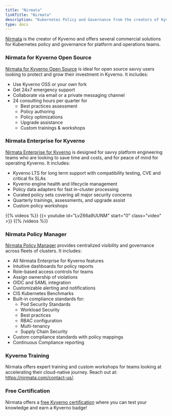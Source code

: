 ```yaml
---
title: "Nirmata"
linkTitle: "Nirmata"
description: "Kubernetes Policy and Governance from the creators of Kyverno"
type: docs
---
```



[Nirmata](https://nirmata.com/) is the creator of Kyverno and offers several commercial solutions for Kubernetes policy and governance for platform and operations teams.

### Nirmata for Kyverno Open Source

[Nirmata for Kyverno Open Source](https://info.nirmata.com/hubfs/product/nirmata-kyverno-oss-consulting.pdf) is ideal for open source savvy users looking to protect and grow their investment in Kyverno. It includes:

* Use Kyverno OSS or your own fork
* Get 24x7 emergency support
* Collaborate via email or a private messaging channel
* 24 consulting hours per quarter for
  * Best practices assessment
  * Policy authoring
  * Policy optimizations
  * Upgrade assistance
  * Custom trainings & workshops

### Nirmata Enterprise for Kyverno

[Nirmata Enterprise for Kyverno](https://nirmata.com/nirmata-enterprise-for-kyverno/) is designed for savvy platform engineering teams who are looking to save time and costs, and for peace of mind for operating Kyverno. It includes:

* Kyverno LTS for long term support with compatibility testing, CVE and critical fix SLAs
* Kyverno engine health and lifecycle management
* Policy data adapters for fast in-cluster processing
* Curated policy sets covering all major security concerns
* Quarterly trainings, assessments, and upgrade assist
* Custom policy workshops

{{% videos %}}
{{< youtube id="LvZ66a9UUNM" start="0" class="video" >}}
{{% /videos %}}

### Nirmata Policy Manager

[Nirmata Policy Manager](https://nirmata.com/nirmata-cloud-native-policy-manager/) provides centralized visibility and governance across fleets of clusters. It includes:

* All Nirmata Enterprise for Kyverno features
* Intuitive dashboards for policy reports
* Role-based access controls for teams
* Assign ownership of violations
* OIDC and SAML integration
* Customizable alerting and notifications
* CIS Kubernetes Benchmarks
* Built-in compliance standards for:
  * Pod Security Standards
  * Workload Security
  * Best practices
  * RBAC configuration
  * Multi-tenancy
  * Supply Chain Security
* Custom compliance standards with policy mappings
* Continuous Compliance reporting

### Kyverno Training

Nirmata offers expert training and custom workshops for teams looking at accelerating their cloud-native journey. Reach out at: https://nirmata.com/contact-us/.

### Free Certification

Nirmata offers a [free Kyverno certification](https://learn.nirmata.com/explore) where you can test your knowledge and earn a Kyverno badge!
